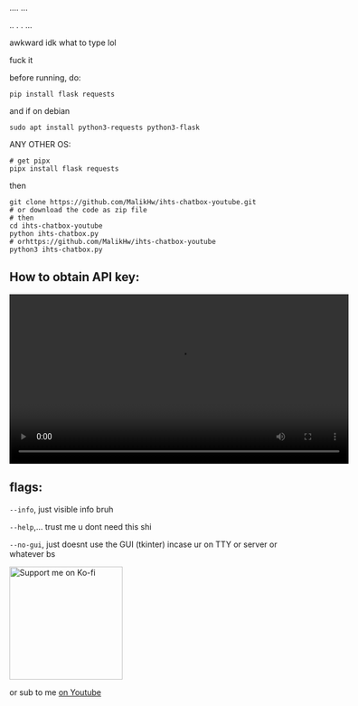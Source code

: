 ....
...

..
.
.
...

awkward idk what to type lol


fuck it

before running, do:
```
pip install flask requests
```
and if on debian
```
sudo apt install python3-requests python3-flask
```
ANY OTHER OS:
```
# get pipx
pipx install flask requests
```
then
```
git clone https://github.com/MalikHw/ihts-chatbox-youtube.git
# or download the code as zip file
# then
cd ihts-chatbox-youtube
python ihts-chatbox.py
# orhttps://github.com/MalikHw/ihts-chatbox-youtube
python3 ihts-chatbox.py
```

## How to obtain API key:

<video width="600" controls>
  <source src="./api.mp4" type="video/mp4">
  Your browser does not support the video tag.
</video>

## flags:
`--info`, just visible info bruh

`--help`,... trust me u dont need this shi

`--no-gui`, just doesnt use the GUI (tkinter) incase ur on TTY or server or whatever bs


<a href="https://ko-fi.com/MalikHw47">
  <img src="https://storage.ko-fi.com/cdn/brandasset/v2/support_me_on_kofi_beige.png" alt="Support me on Ko-fi" width="200">
</a>

or sub to me [on Youtube](https://www.youtube.com/@MalikHw47 )
